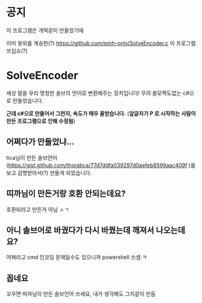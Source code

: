 # 공지

이 프로그램은 개떡같이 만들었기에

이미 왕위를 계승한(?) https://github.com/pmh-only/SolveEncoder.c
이 프로그램 쓰십쇼(?)

# SolveEncoder

세상 말을 우리 멍청한 솔브의 언어로 변환해주는 장치입니다!
무려 쓸모짝도없는 c#으로 만들었습니다.

**근데 c#으로 만들어서 그런지, 속도가 매우 꼴받습니다.**
(**앞글자가 P 로 시작하는 사람이 만든 프로그램으로 인해 수정됨**)

## 어쩌다가 만들었냐...

tica님이 만든 솔브언어 (https://gist.github.com/thoratica/77d7ddfa039297d0aefeb8599aac409f )를
보고 감명받아서(?) 만들게 되었습니다.

## 띠까님이 만든거랑 호환 안되는데요?

호환되라고 만든거 아님 ㅅㄱ

## 아니 솔브어로 바궜다가 다시 바꿨는데 깨져서 나오는데요?

어쩌라고
cmd 인코딩 문제일수도 있으니까 powershell 쓰셈 ㅋ

## 꼽네요

꼬우면 띠까님이 만든 솔브언어 쓰세요, 내가 생각해도 그지같이 만듬
